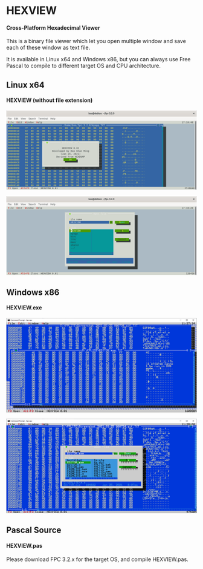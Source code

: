 # HEXVIEW
#### Cross-Platform Hexadecimal Viewer

This is a binary file viewer which let you open multiple window and save each of these window as text file.

It is available in Linux x64 and Windows x86, but you can always use Free Pascal to compile to different target OS and CPU architecture.

## Linux x64
#### HEXVIEW (without file extension)

![](1000.png)

![](2000.png)

## Windows x86
#### HEXVIEW.exe

![](100.gif)

![](200.gif)

## Pascal Source
#### HEXVIEW.pas

Please download FPC 3.2.x for the target OS, and compile HEXVIEW.pas.


